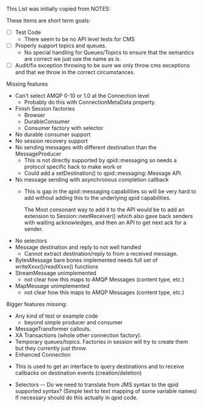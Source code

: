 This List was initially copied from NOTES:

These items are short term goals:
- [ ] Test Code
  - There seem to be no API level tests for CMS
- [ ] Properly support topics and queues.
  - No special handling for Queues/Topics to ensure that the semantics are correct
  we just use the name as is.
- [ ] Audit/fix exception throwing to be sure we only throw cms exceptions
  and that we throw in the correct circumstances.

Missing features
- Can't select AMQP 0-10 or 1.0 at the Connection level
  - Probably do this with ConnectionMetaData property.
- Finish Session factories
  - Browser
  - DurableConsumer
  - Consumer factory with selector
- No durable consumer support
- No session recovery support
- No sending messages with different destination than the MessageProducer
  - This is not directly supported by qpid::messaging so needs a
    protocol specific hack to make work or
  - Could add a setDestination() to qpid::messaging::Message API.
- No message sending with asynchronous completion callback
  - This is gap in the qpid::messaging capabilities so will be very hard
    to add without adding this to the underlying qpid capabilities.

    The Most consonant way to add it to the API would be to add an extension
    to Session::nextReceiver() which also gave back senders with waiting
    acknowledges, and then an API to get next ack for a sender.
- No selectors
- Message destination and reply to not well handled
  - Cannot extract destination/reply to from a received message.
- BytesMessage bare bones implemented needs full set of writeXxxx()/readXxxx() functions
- StreamMessage unimplemented
  - not clear how this maps to AMQP Messages (content type, etc.)
- MapMessage unimplemented
  - not clear how this maps to AMQP Messages (content type, etc.)

Bigger features missing:
* Any kind of test or example code
  - beyond simple producer and consumer
* MessageTransformer callouts.
* XA Transactions (whole other connection factory).
* Temporary queues/topics. Factories in session will try to create them but
  they currently just throw.
* Enhanced Connection
- This is used to get an interface to query destinations and to receive callbacks
  on destination events (creation/deletion)
* Selectors
-- Do we need to translate from JMS syntax to the qpid supported syntax?
   (Simple text to text mapping of some variable names)
   If necessary should do this actually in qpid code.
